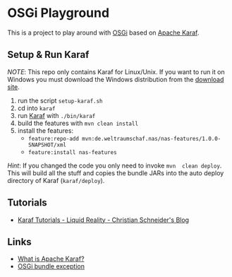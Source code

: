 # OSGi Playground

This is a project to play around with [OSGi][osgi] based on [Apache Karaf][karaf].

## Setup & Run Karaf

_NOTE_: This repo  only contains Karaf for  Linux/Unix. If you want  to run it
on  Windows  you  must  download  the Windows  distribution  from  the  [download
site](http://karaf.apache.org/index/community/download.html#Karaf3.0.5).

1. run the script `setup-karaf.sh`
2. cd into `karaf`
3. run [Karaf][karaf] with `./bin/karaf`
5. build the features with `mvn clean install`
6. install the features:
    - `feature:repo-add mvn:de.weltraumschaf.nas/nas-features/1.0.0-SNAPSHOT/xml`
    - `feature:install nas-features`

*Hint*: If  you changed  the code you  only need to  invoke `mvn  clean deploy`.
This will build  all the stuff and  copies the bundle JARs into  the auto deploy
directory of Karaf (`karaf/deploy`).

## Tutorials

- [Karaf Tutorials - Liquid Reality - Christian Schneider's Blog](http://liquid-reality.de/display/liquid/Karaf+Tutorials)

## Links

- [What is Apache Karaf?](http://stackoverflow.com/questions/17350281/what-exactly-is-apache-karaf)
- [OSGi bundle exception](http://stackoverflow.com/questions/11161871/org-osgi-framework-bundleexception-could-not-find-bundle-org-eclipse-equinox-c)

[equinox]:  http://www.eclipse.org/equinox/documents/quickstart.php
[osgi]:     https://de.wikipedia.org/wiki/OSGi
[karaf]:    http://karaf.apache.org/
[jersey]:   https://jersey.java.net/